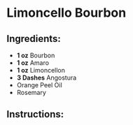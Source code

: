 # Limoncello Bourbon

## Ingredients:
- **1 oz** Bourbon
- **1 oz** Amaro
- **1 oz** Limoncellon
- **3 Dashes** Angostura
- Orange Peel Oil
- Rosemary

## Instructions:
